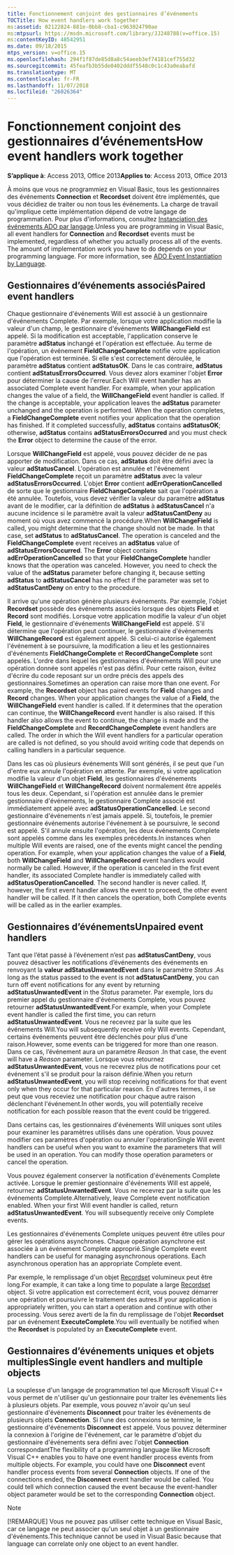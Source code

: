 ```yaml
---
title: Fonctionnement conjoint des gestionnaires d’événements
TOCTitle: How event handlers work together
ms:assetid: 02122824-881e-0bb8-cba1-c963024790ae
ms:mtpsurl: https://msdn.microsoft.com/library/JJ248788(v=office.15)
ms:contentKeyID: 48542951
ms.date: 09/18/2015
mtps_version: v=office.15
ms.openlocfilehash: 294f1f87de85d8a8c54aeeb3ef74181cef755d32
ms.sourcegitcommit: 45feafb3b55de0402dddf5548c0c1c43a0eabafd
ms.translationtype: MT
ms.contentlocale: fr-FR
ms.lasthandoff: 11/07/2018
ms.locfileid: "26026364"
---
```

# <a name="how-event-handlers-work-together"></a><span data-ttu-id="6e3dd-102">Fonctionnement conjoint des gestionnaires d’événements</span><span class="sxs-lookup"><span data-stu-id="6e3dd-102">How event handlers work together</span></span>

<span data-ttu-id="6e3dd-103">**S’applique à**: Access 2013, Office 2013</span><span class="sxs-lookup"><span data-stu-id="6e3dd-103">**Applies to**: Access 2013, Office 2013</span></span>

<span data-ttu-id="6e3dd-p101">À moins que vous ne programmiez en Visual Basic, tous les gestionnaires des événements **Connection** et **Recordset** doivent être implémentés, que vous décidiez de traiter ou non tous les événements. La charge de travail qu'implique cette implémentation dépend de votre langage de programmation. Pour plus d'informations, consultez [Instanciation des événements ADO par langage](https://docs.microsoft.com/office/client-developer/access/desktop-database-reference/ado-event-instantiation-by-language-ado).</span><span class="sxs-lookup"><span data-stu-id="6e3dd-p101">Unless you are programming in Visual Basic, all event handlers for **Connection** and **Recordset** events must be implemented, regardless of whether you actually process all of the events. The amount of implementation work you have to do depends on your programming language. For more information, see [ADO Event Instantiation by Language](https://docs.microsoft.com/office/client-developer/access/desktop-database-reference/ado-event-instantiation-by-language-ado).</span></span>

## <a name="paired-event-handlers"></a><span data-ttu-id="6e3dd-107">Gestionnaires d’événements associés</span><span class="sxs-lookup"><span data-stu-id="6e3dd-107">Paired event handlers</span></span>

<span data-ttu-id="6e3dd-p102">Chaque gestionnaire d'événements Will est associé à un gestionnaire d'événements Complete. Par exemple, lorsque votre application modifie la valeur d'un champ, le gestionnaire d'événements **WillChangeField** est appelé. Si la modification est acceptable, l'application conserve le paramètre **adStatus** inchangé et l'opération est effectuée. Au terme de l'opération, un événement **FieldChangeComplete** notifie votre application que l'opération est terminée. Si elle s'est correctement déroulée, le paramètre **adStatus** contient **adStatusOK**. Dans le cas contraire, **adStatus** contient **adStatusErrorsOccurred**. Vous devez alors examiner l'objet **Error** pour déterminer la cause de l'erreur.</span><span class="sxs-lookup"><span data-stu-id="6e3dd-p102">Each Will event handler has an associated Complete event handler. For example, when your application changes the value of a field, the **WillChangeField** event handler is called. If the change is acceptable, your application leaves the **adStatus** parameter unchanged and the operation is performed. When the operation completes, a **FieldChangeComplete** event notifies your application that the operation has finished. If it completed successfully, **adStatus** contains **adStatusOK**; otherwise, **adStatus** contains **adStatusErrorsOccurred** and you must check the **Error** object to determine the cause of the error.</span></span>

<span data-ttu-id="6e3dd-p103">Lorsque **WillChangeField** est appelé, vous pouvez décider de ne pas apporter de modification. Dans ce cas, **adStatus** doit être défini avec la valeur **adStatusCancel**. L'opération est annulée et l'événement **FieldChangeComplete** reçoit un paramètre **adStatus** avec la valeur **adStatusErrorsOccurred**. L'objet **Error** contient **adErrOperationCancelled** de sorte que le gestionnaire **FieldChangeComplete** sait que l'opération a été annulée. Toutefois, vous devez vérifier la valeur du paramètre **adStatus** avant de le modifier, car la définition de **adStatus** à **adStatusCancel** n'a aucune incidence si le paramètre avait la valeur **adStatusCantDeny** au moment où vous avez commencé la procédure.</span><span class="sxs-lookup"><span data-stu-id="6e3dd-p103">When **WillChangeField** is called, you might determine that the change should not be made. In that case, set **adStatus** to **adStatusCancel**. The operation is canceled and the **FieldChangeComplete** event receives an **adStatus** value of **adStatusErrorsOccurred**. The **Error** object contains **adErrOperationCancelled** so that your **FieldChangeComplete** handler knows that the operation was canceled. However, you need to check the value of the **adStatus** parameter before changing it, because setting **adStatus** to **adStatusCancel** has no effect if the parameter was set to **adStatusCantDeny** on entry to the procedure.</span></span>

<span data-ttu-id="6e3dd-p104">Il arrive qu'une opération génère plusieurs événements. Par exemple, l'objet **Recordset** possède des événements associés lorsque des objets **Field** et **Record** sont modifiés. Lorsque votre application modifie la valeur d'un objet **Field**, le gestionnaire d'événements **WillChangeField** est appelé. S'il détermine que l'opération peut continuer, le gestionnaire d'événements **WillChangeRecord** est également appelé. Si celui-ci autorise également l'événement à se poursuivre, la modification a lieu et les gestionnaires d'événements **FieldChangeComplete** et **RecordChangeComplete** sont appelés. L'ordre dans lequel les gestionnaires d'événements Will pour une opération donnée sont appelés n'est pas défini. Pour cette raison, évitez d'écrire du code reposant sur un ordre précis des appels des gestionnaires.</span><span class="sxs-lookup"><span data-stu-id="6e3dd-p104">Sometimes an operation can raise more than one event. For example, the **Recordset** object has paired events for **Field** changes and **Record** changes. When your application changes the value of a **Field**, the **WillChangeField** event handler is called. If it determines that the operation can continue, the **WillChangeRecord** event handler is also raised. If this handler also allows the event to continue, the change is made and the **FieldChangeComplete** and **RecordChangeComplete** event handlers are called. The order in which the Will event handlers for a particular operation are called is not defined, so you should avoid writing code that depends on calling handlers in a particular sequence.</span></span>

<span data-ttu-id="6e3dd-p105">Dans les cas où plusieurs événements Will sont générés, il se peut que l'un d'entre eux annule l'opération en attente. Par exemple, si votre application modifie la valeur d'un objet **Field**, les gestionnaires d'événements **WillChangeField** et **WillChangeRecord** doivent normalement être appelés tous les deux. Cependant, si l'opération est annulée dans le premier gestionnaire d'événements, le gestionnaire Complete associé est immédiatement appelé avec **adStatusOperationCancelled**. Le second gestionnaire d'événements n'est jamais appelé. Si, toutefois, le premier gestionnaire événements autorise l'événement à se poursuivre, le second est appelé. S'il annule ensuite l'opération, les deux événements Complete sont appelés comme dans les exemples précédents.</span><span class="sxs-lookup"><span data-stu-id="6e3dd-p105">In instances when multiple Will events are raised, one of the events might cancel the pending operation. For example, when your application changes the value of a **Field**, both **WillChangeField** and **WillChangeRecord** event handlers would normally be called. However, if the operation is canceled in the first event handler, its associated Complete handler is immediately called with **adStatusOperationCancelled**. The second handler is never called. If, however, the first event handler allows the event to proceed, the other event handler will be called. If it then cancels the operation, both Complete events will be called as in the earlier examples.</span></span>

## <a name="unpaired-event-handlers"></a><span data-ttu-id="6e3dd-130">Gestionnaires d’événements</span><span class="sxs-lookup"><span data-stu-id="6e3dd-130">Unpaired event handlers</span></span>

<span data-ttu-id="6e3dd-131">Tant que l’état passé à l’événement n’est pas **adStatusCantDeny**, vous pouvez désactiver les notifications d’événements des événements en renvoyant la **valeur adStatusUnwantedEvent** dans le paramètre *Status* .</span><span class="sxs-lookup"><span data-stu-id="6e3dd-131">As long as the status passed to the event is not **adStatusCantDeny**, you can turn off event notifications for any event by returning **adStatusUnwantedEvent** in the *Status* parameter.</span></span> <span data-ttu-id="6e3dd-132">Par exemple, lors du premier appel du gestionnaire d'événements Complete, vous pouvez retourner **adStatusUnwantedEvent**.</span><span class="sxs-lookup"><span data-stu-id="6e3dd-132">For example, when your Complete event handler is called the first time, you can return **adStatusUnwantedEvent**.</span></span> <span data-ttu-id="6e3dd-133">Vous ne recevrez par la suite que les événements Will.</span><span class="sxs-lookup"><span data-stu-id="6e3dd-133">You will subsequently receive only Will events.</span></span> <span data-ttu-id="6e3dd-134">Cependant, certains événements peuvent être déclenchés pour plus d'une raison.</span><span class="sxs-lookup"><span data-stu-id="6e3dd-134">However, some events can be triggered for more than one reason.</span></span> <span data-ttu-id="6e3dd-135">Dans ce cas, l’événement aura un paramètre *Reason* .</span><span class="sxs-lookup"><span data-stu-id="6e3dd-135">In that case, the event will have a *Reason* parameter.</span></span> <span data-ttu-id="6e3dd-136">Lorsque vous retournez **adStatusUnwantedEvent**, vous ne recevrez plus de notifications pour cet événement s'il se produit pour la raison définie.</span><span class="sxs-lookup"><span data-stu-id="6e3dd-136">When you return **adStatusUnwantedEvent**, you will stop receiving notifications for that event only when they occur for that particular reason.</span></span> <span data-ttu-id="6e3dd-137">En d'autres termes, il se peut que vous receviez une notification pour chaque autre raison déclenchant l'événement.</span><span class="sxs-lookup"><span data-stu-id="6e3dd-137">In other words, you will potentially receive notification for each possible reason that the event could be triggered.</span></span>

<span data-ttu-id="6e3dd-p107">Dans certains cas, les gestionnaires d'événements Will uniques sont utiles pour examiner les paramètres utilisés dans une opération. Vous pouvez modifier ces paramètres d'opération ou annuler l'opération</span><span class="sxs-lookup"><span data-stu-id="6e3dd-p107">Single Will event handlers can be useful when you want to examine the parameters that will be used in an operation. You can modify those operation parameters or cancel the operation.</span></span>

<span data-ttu-id="6e3dd-p108">Vous pouvez également conserver la notification d'événements Complete activée. Lorsque le premier gestionnaire d'événements Will est appelé, retournez **adStatusUnwantedEvent**. Vous ne recevrez par la suite que les événements Complete.</span><span class="sxs-lookup"><span data-stu-id="6e3dd-p108">Alternatively, leave Complete event notification enabled. When your first Will event handler is called, return **adStatusUnwantedEvent**. You will subsequently receive only Complete events.</span></span>

<span data-ttu-id="6e3dd-p109">Les gestionnaires d'événements Complete uniques peuvent être utiles pour gérer les opérations asynchrones. Chaque opération asynchrone est associée à un événement Complete approprié.</span><span class="sxs-lookup"><span data-stu-id="6e3dd-p109">Single Complete event handlers can be useful for managing asynchronous operations. Each asynchronous operation has an appropriate Complete event.</span></span>

<span data-ttu-id="6e3dd-145">Par exemple, le remplissage d'un objet [Recordset](recordset-object-ado.md) volumineux peut être long.</span><span class="sxs-lookup"><span data-stu-id="6e3dd-145">For example, it can take a long time to populate a large [Recordset](recordset-object-ado.md) object.</span></span> <span data-ttu-id="6e3dd-146">Si votre application est correctement écrit, vous pouvez démarrer une opération et poursuivre le traitement des autres.</span><span class="sxs-lookup"><span data-stu-id="6e3dd-146">If your application is appropriately written, you can start a operation and continue with other processing.</span></span> <span data-ttu-id="6e3dd-147">Vous serez averti de la fin du remplissage de l'objet **Recordset** par un événement **ExecuteComplete**.</span><span class="sxs-lookup"><span data-stu-id="6e3dd-147">You will eventually be notified when the **Recordset** is populated by an **ExecuteComplete** event.</span></span>

## <a name="single-event-handlers-and-multiple-objects"></a><span data-ttu-id="6e3dd-148">Gestionnaires d’événements uniques et objets multiples</span><span class="sxs-lookup"><span data-stu-id="6e3dd-148">Single event handlers and multiple objects</span></span>

<span data-ttu-id="6e3dd-p111">La souplesse d'un langage de programmation tel que Microsoft Visual C++ vous permet de n'utiliser qu'un gestionnaire pour traiter les événements liés à plusieurs objets. Par exemple, vous pouvez n'avoir qu'un seul gestionnaire d'événements **Disconnect** pour traiter les événements de plusieurs objets **Connection**. Si l'une des connexions se termine, le gestionnaire d'événements **Disconnect** est appelé. Vous pouvez déterminer la connexion à l'origine de l'événement, car le paramètre d'objet du gestionnaire d'événements sera défini avec l'objet **Connection** correspondant</span><span class="sxs-lookup"><span data-stu-id="6e3dd-p111">The flexibility of a programming language like Microsoft Visual C++ enables you to have one event handler process events from multiple objects. For example, you could have one **Disconnect** event handler process events from several **Connection** objects. If one of the connections ended, the **Disconnect** event handler would be called. You could tell which connection caused the event because the event-handler object parameter would be set to the corresponding **Connection** object.</span></span>

> [!NOTE]
> <span data-ttu-id="6e3dd-153">[!REMARQUE] Vous ne pouvez pas utiliser cette technique en Visual Basic, car ce langage ne peut associer qu'un seul objet à un gestionnaire d'événements.</span><span class="sxs-lookup"><span data-stu-id="6e3dd-153">This technique cannot be used in Visual Basic because that language can correlate only one object to an event handler.</span></span>


